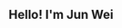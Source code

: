 ## Hello! I'm Jun Wei

<!--
**wongjunwei030203/Wong-Jun-Wei** is a ✨ _special_ ✨ repository because its `README.md` (this file) appears on your GitHub profile.

- 👨‍💻 Final-Year Computer Science Student at Monash University Malaysia
- 📚 Passionate about innovative tech projects where I can leverage my skills in programming, machine learning, and app development
- 🌟 My hands-on research in digital watermarking and leadership roles in tech clubs showcase my drive to learn and contribute to a dynamic tech environment.
- 🔍 Seeking an internship opportunity from 18th November 2024 onwards for 3 months to apply my knowledge and grow professionally.
- 📫 You can reach out to me at my [email](mailto:jwon0143@student.monash.edu?subject=Hello%20From%20GitHub!) for any questions, collaboration, or just to connect!

